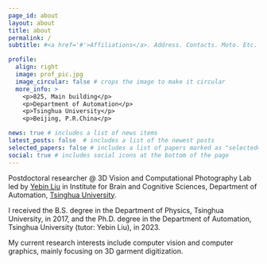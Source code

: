 ```yaml
---
page_id: about
layout: about
title: about
permalink: /
subtitle: #<a href='#'>Affiliations</a>. Address. Contacts. Moto. Etc.

profile:
  align: right
  image: prof_pic.jpg
  image_circular: false # crops the image to make it circular
  more_info: >
    <p>825, Main building</p>
    <p>Department of Automation</p>
    <p>Tsinghua University</p>
    <p>Beijing, P.R.China</p>

news: true # includes a list of news items
latest_posts: false  # includes a list of the newest posts
selected_papers: false # includes a list of papers marked as "selected={true}"
social: true # includes social icons at the bottom of the page
---
```


Postdoctoral researcher @ 3D Vision and Computational Photography Lab led by [Yebin Liu](http://www.liuyebin.com/) in Institute for Brain and Cognitive Sciences, Department of Automation, [Tsinghua University](https://www.tsinghua.edu.cn/).

I received the B.S. degree in the Department of Physics, Tsinghua University, in 2017, and the Ph.D. degree in the Department of Automation, Tsinghua University (tutor: Yebin Liu), in 2023.

My current research interests include computer vision and computer graphics, mainly focusing on 3D garment digitization. 

